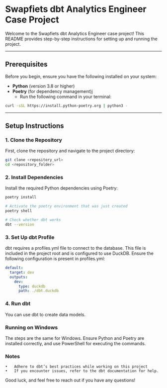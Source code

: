 # Swapfiets dbt Analytics Engineer Case Project

Welcome to the Swapfiets dbt Analytics Engineer case project! This README provides step-by-step instructions for setting up and running the project.

---

## Prerequisites

Before you begin, ensure you have the following installed on your system:

- **Python** (version 3.8 or higher)
- **Poetry** (for dependency management)j
  - Run the following command in your terminal: 
```bash
curl -sSL https://install.python-poetry.org | python3 -
```

---

## Setup Instructions

### 1. Clone the Repository

First, clone the repository and navigate to the project directory:

```bash
git clone <repository_url>
cd <repository_folder>
```
### 2. Install Dependencies

Install the required Python dependencies using Poetry:
```bash
poetry install

# Activate the poetry environment that was just created
poetry shell

# Check whether dbt works
dbt --version
```

### 3. Set Up dbt Profile

dbt requires a profiles.yml file to connect to the database. This file is included in the project root and is configured to use DuckDB. Ensure the following configuration is present in profiles.yml:
```yaml
default:
  target: dev
  outputs:
    dev:
      type: duckdb
      path: ./dbt.duckdb
```

### 4. Run dbt

You can use dbt to create data models.

### Running on Windows

The steps are the same for Windows. Ensure Python and Poetry are installed correctly, and use PowerShell for executing the commands.

### Notes

	•	Adhere to dbt’s best practices while working on this project
	•	If you encounter issues, refer to the dbt documentation for help.

Good luck, and feel free to reach out if you have any questions!

